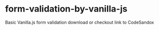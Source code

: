 # form-validation-by-vanilla-js
Basic Vanilla.js form validation download or checkout link to CodeSandox
